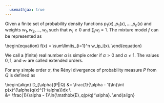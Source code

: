 ```yaml
---
  usemathjax: true
---
```


Given a finite set of probability density functions $p_1(x), p_1(x), \dots, p_n(x)$ and weights $w_1, w_2, \dots, w_n$ such that $w_i \geq 0$ and $\sum_i w_i = 1$. The mixture model $f$ can be represented as 

\begin{equation}
    f(x) = \sum\limits_{i=1}^n w_ip_i(x).
\end{equation}

We call a (finite) real number $\alpha$ is simple order if $\alpha > 0$ and $\alpha \neq 1$. The values $0,1,$ and $\infty$ are called extended orders.

For any simple order $\alpha$, the Rényi divergence of probability measure $P$ from $Q$ is defined as

\begin{align}
D_{\alpha}(P||Q) &= \frac{1}{\alpha - 1}\ln{\int p(x)^{\alpha}q(x)^{1-\alpha}}dx \\\
                 &= \frac{1}{\alpha - 1}\ln{\mathbb{E}_q(p/q)^\alpha}.
\end{align}
